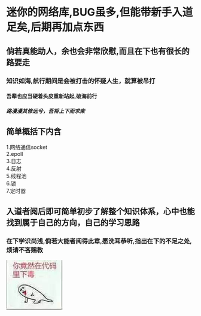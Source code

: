 # 迷你的网络库,BUG虽多,但能带新手入道足矣,后期再加点东西
## 倘若真能助人，余也会非常欣慰,而且在下也有很长的路要走
### 知识如海,航行期间是会被打击的怀疑人生，就算被吊打
#### 吾辈也应当硬着头皮重新站起,破海前行
##### 路漫漫其修远兮，吾将上下而求索  


  
    
     
## 简单概括下内含
1.网络通信socket  
2.epoll  
3.日志  
4.反射  
5.线程池  
6.锁  
7.定时器  
 
## 入道者阅后即可简单初步了解整个知识体系，心中也能找到属于自己的方向，自己的学习思路
### 在下学识尚浅,倘若大能者阅得此章,愿洗耳恭听,指出在下的不足之处,烦请不吝赐教
![image](https://github.com/wojiubuxin/image/blob/master/zhongdu.jpeg)
